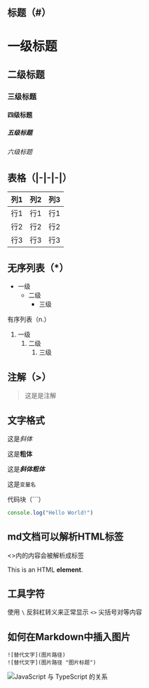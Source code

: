 ## 标题（#）

# 一级标题
## 二级标题
### 三级标题
#### 四级标题
##### 五级标题
###### 六级标题

## 表格（|-|-|-|）

|列1|列2|列3|
|-|-|-|
|行1|行1|行1|
|行2|行2|行2|
|行3|行3|行3|

## 无序列表（*）

* 一级
    * 二级
        * 三级
            
有序列表（n.）

1. 一级
    1. 二级
        1. 三级

## 注解（>）

> 这是是注解

## 文字格式

这是*斜体*

这是**粗体**

这是***斜体粗体***

这是`变量名`

代码块（```）

```js
console.log("Hello World!")
```

## md文档可以解析HTML标签

<>内的内容会被解析成标签

 <div>
     This is an HTML <b>element</b>.
 </div>

## 工具字符

使用 `\` 反斜杠转义来正常显示 `<>` 尖括号对等内容

## 如何在Markdown中插入图片

```
![替代文字](图片路径)
![替代文字](图片路径 "图片标题")
```

![JavaScript 与 TypeScript 的关系](https://www.runoob.com/wp-content/uploads/2019/01/ts-2020-11-26-2.png "JavaScript 与 TypeScript 的关系")